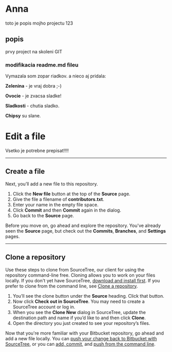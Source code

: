 ﻿# Anna

toto je popis mojho projectu 123

## popis

prvy project na skoleni GIT



### modifikacia readme.md fileu


Vymazala som zopar riadkov.
a nieco aj pridala:

**Zelenina** - je vraj dobra ;-)

**Ovocie** - je zvacsa sladke!

**Sladkosti** - chutia sladko.

**Chipsy** su slane. 


# Edit a file

Vsetko je potrebne prepisat!!!!

---

## Create a file

Next, you’ll add a new file to this repository.

1. Click the **New file** button at the top of the **Source** page.
2. Give the file a filename of **contributors.txt**.
3. Enter your name in the empty file space.
4. Click **Commit** and then **Commit** again in the dialog.
5. Go back to the **Source** page.

Before you move on, go ahead and explore the repository. You've already seen the **Source** page, but check out the **Commits**, **Branches**, and **Settings** pages.

---

## Clone a repository

Use these steps to clone from SourceTree, our client for using the repository command-line free. Cloning allows you to work on your files locally. If you don't yet have SourceTree, [download and install first](https://www.sourcetreeapp.com/). If you prefer to clone from the command line, see [Clone a repository](https://confluence.atlassian.com/x/4whODQ).

1. You’ll see the clone button under the **Source** heading. Click that button.
2. Now click **Check out in SourceTree**. You may need to create a SourceTree account or log in.
3. When you see the **Clone New** dialog in SourceTree, update the destination path and name if you’d like to and then click **Clone**.
4. Open the directory you just created to see your repository’s files.

Now that you're more familiar with your Bitbucket repository, go ahead and add a new file locally. You can [push your change back to Bitbucket with SourceTree](https://confluence.atlassian.com/x/iqyBMg), or you can [add, commit,](https://confluence.atlassian.com/x/8QhODQ) and [push from the command line](https://confluence.atlassian.com/x/NQ0zDQ).